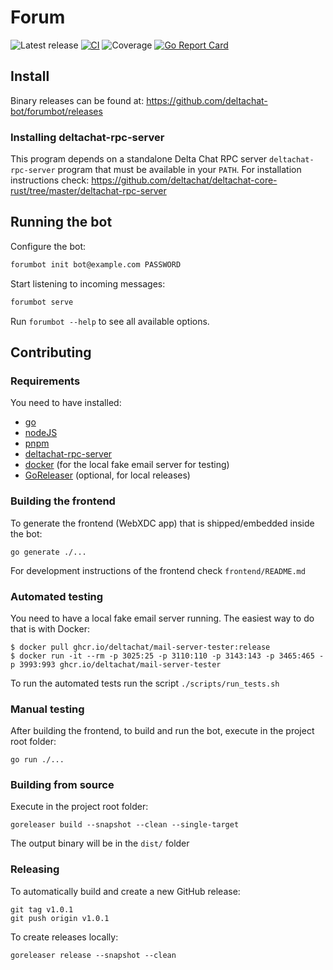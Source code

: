 # Forum

![Latest release](https://img.shields.io/github/v/tag/deltachat-bot/forumbot?label=release)
[![CI](https://github.com/deltachat-bot/forumbot/actions/workflows/ci.yml/badge.svg)](https://github.com/deltachat-bot/forumbot/actions/workflows/ci.yml)
![Coverage](https://img.shields.io/badge/Coverage-20.0%25-red)
[![Go Report Card](https://goreportcard.com/badge/github.com/deltachat-bot/forumbot)](https://goreportcard.com/report/github.com/deltachat-bot/forumbot)

## Install

Binary releases can be found at: https://github.com/deltachat-bot/forumbot/releases

### Installing deltachat-rpc-server

This program depends on a standalone Delta Chat RPC server `deltachat-rpc-server` program that must be
available in your `PATH`. For installation instructions check:
https://github.com/deltachat/deltachat-core-rust/tree/master/deltachat-rpc-server

## Running the bot

Configure the bot:

```sh
forumbot init bot@example.com PASSWORD
```

Start listening to incoming messages:

```sh
forumbot serve
```

Run `forumbot --help` to see all available options.

## Contributing

### Requirements

You need to have installed:
- [go](https://go.dev/doc/install)
- [nodeJS](https://docs.npmjs.com/downloading-and-installing-node-js-and-npm)
- [pnpm](https://pnpm.io/installation)
- [deltachat-rpc-server](https://github.com/deltachat/deltachat-core-rust/tree/master/deltachat-rpc-server)
- [docker](https://docs.docker.com/get-docker/) (for the local fake email server for testing)
- [GoReleaser](https://goreleaser.com/install/) (optional, for local releases)

### Building the frontend

To generate the frontend (WebXDC app) that is shipped/embedded inside the bot:

```
go generate ./...
```

For development instructions of the frontend check `frontend/README.md`

### Automated testing

You need to have a local fake email server running. The easiest way to do that is with Docker:

```
$ docker pull ghcr.io/deltachat/mail-server-tester:release
$ docker run -it --rm -p 3025:25 -p 3110:110 -p 3143:143 -p 3465:465 -p 3993:993 ghcr.io/deltachat/mail-server-tester
```

To run the automated tests run the script `./scripts/run_tests.sh`

### Manual testing

After building the frontend, to build and run the bot, execute in the project root folder:

```
go run ./...
```

### Building from source

Execute in the project root folder:

```
goreleaser build --snapshot --clean --single-target
```

The output binary will be in the `dist/` folder

### Releasing

To automatically build and create a new GitHub release:

```
git tag v1.0.1
git push origin v1.0.1
```

To create releases locally:

```
goreleaser release --snapshot --clean
```
